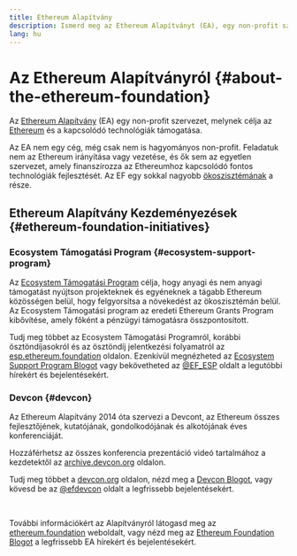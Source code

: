 ```yaml
---
title: Ethereum Alapítvány
description: Ismerd meg az Ethereum Alapítványt (EA), egy non-profit szervezetet, melynek célja az Ethereum és a hozzá kapcsolódó technológiák támogatása.
lang: hu
---
```


# Az Ethereum Alapítványról {#about-the-ethereum-foundation}

<Logo/>

Az [Ethereum Alapítvány](http://ethereum.foundation/) (EA) egy non-profit szervezet, melynek célja az [Ethereum](/what-is-ethereum/) és a kapcsolódó technológiák támogatása.

Az EA nem egy cég, még csak nem is hagyományos non-profit. Feladatuk nem az Ethereum irányítása vagy vezetése, és ők sem az egyetlen szervezet, amely finanszírozza az Ethereumhoz kapcsolódó fontos technológiák fejlesztését. Az EF egy sokkal nagyobb [ökoszisztémának](/community/) a része.

## Ethereum Alapítvány Kezdeményezések {#ethereum-foundation-initiatives}

### Ecosystem Támogatási Program {#ecosystem-support-program}

Az [Ecosystem Támogatási Program](https://esp.ethereum.foundation/) célja, hogy anyagi és nem anyagi támogatást nyújtson projekteknek és egyéneknek a tágabb Ethereum közösségen belül, hogy felgyorsítsa a növekedést az ökoszisztémán belül. Az Ecosystem Támogatási program az eredeti Ethereum Grants Program kibővítése, amely főként a pénzügyi támogatásra összpontosított.

Tudj meg többet az Ecosystem Támogatási Programról, korábbi ösztöndíjasokról és az ösztöndíj jelentkezési folyamatról az [esp.ethereum.foundation](https://esp.ethereum.foundation/) oldalon. Ezenkívül megnézheted az [Ecosystem Support Program Blogot](https://blog.ethereum.org/category/ecosystem-support-program/) vagy bekövetheted az [@EF_ESP](https://twitter.com/EF_ESP) oldalt a legutóbbi hírekért és bejelentésekért.

### Devcon {#devcon}

Az Ethereum Alapítvány 2014 óta szervezi a Devcont, az Ethereum összes fejlesztőjének, kutatójának, gondolkodójának és alkotójának éves konferenciáját.

Hozzáférhetsz az összes konferencia prezentáció videó tartalmához a kezdetektől az [archive.devcon.org](https://archive.devcon.org/) oldalon.

Tudj meg többet a [devcon.org](https://devcon.org/) oldalon, nézd meg a [Devcon Blogot](https://blog.ethereum.org/category/devcon/), vagy kövesd be az [@efdevcon](https://twitter.com/EFDevcon) oldalt a legfrissebb bejelentésekért.

<br/>

További információkért az Alapítványról látogasd meg az [ethereum.foundation](http://ethereum.foundation/) weboldalt, vagy nézd meg az [Ethereum Foundation Blogot](https://blog.ethereum.org/) a legfrissebb EA hírekért és bejelentésekért.
